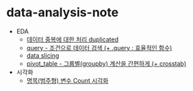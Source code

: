 # data-analysis-note

- EDA
  - [데이터 중복에 대한 처리 duplicated](https://github.com/yahwang/data-analysis-note/tree/master/duplicated.ipynb)
  - [query - 조건으로 데이터 검색 (+ .query : 효율적인 함수)](https://github.com/yahwang/data-analysis-note/tree/master/query.ipynb)
  - [data slicing](https://github.com/yahwang/data-analysis-note/tree/master/data_slicing.ipynb)  
  - [pivot_table - 그룹별(groupby) 계산을 간편하게 (+ crosstab)](https://github.com/yahwang/data-analysis-note/tree/master/pivottable&crosstab.ipynb)  
- 시각화
  - [명목(범주형) 변수 Count 시각화](https://github.com/yahwang/data-analysis-note/tree/master/visualization/count_graph.ipynb)
